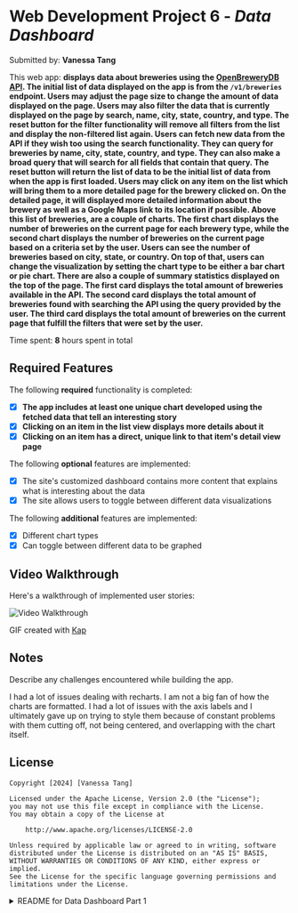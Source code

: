 # Web Development Project 6 - _Data Dashboard_

Submitted by: **Vanessa Tang**

This web app: **displays data about breweries using the [OpenBreweryDB API](https://www.openbrewerydb.org/documentation). The initial list of data displayed on the app is from the `/v1/breweries` endpoint. Users may adjust the page size to change the amount of data displayed on the page. Users may also filter the data that is currently displayed on the page by search, name, city, state, country, and type. The reset button for the filter functionality will remove all filters from the list and display the non-filtered list again. Users can fetch new data from the API if they wish too using the search functionality. They can query for breweries by name, city, state, country, and type. They can also make a broad query that will search for all fields that contain that query. The reset button will return the list of data to be the initial list of data from when the app is first loaded. Users may click on any item on the list which will bring them to a more detailed page for the brewery clicked on. On the detailed page, it will displayed more detailed information about the brewery as well as a Google Maps link to its location if possible. Above this list of breweries, are a couple of charts. The first chart displays the number of breweries on the current page for each brewery type, while the second chart displays the number of breweries on the current page based on a criteria set by the user. Users can see the number of breweries based on city, state, or country. On top of that, users can change the visualization by setting the chart type to be either a bar chart or pie chart. There are also a couple of summary statistics displayed on the top of the page. The first card displays the total amount of breweries available in the API. The second card displays the total amount of breweries found with searching the API using the query provided by the user. The third card displays the total amount of breweries on the current page that fulfill the filters that were set by the user.**

Time spent: **8** hours spent in total

## Required Features

The following **required** functionality is completed:

-   [x] **The app includes at least one unique chart developed using the fetched data that tell an interesting story**
-   [x] **Clicking on an item in the list view displays more details about it**
-   [x] **Clicking on an item has a direct, unique link to that item's detail view page**

The following **optional** features are implemented:

-   [x] The site's customized dashboard contains more content that explains what is interesting about the data
-   [x] The site allows users to toggle between different data visualizations

The following **additional** features are implemented:

-   [x] Different chart types
-   [x] Can toggle between different data to be graphed

## Video Walkthrough

Here's a walkthrough of implemented user stories:

<img src='walkthrough.gif' title='Video Walkthrough' width='' alt='Video Walkthrough' />

<!-- Replace this with whatever GIF tool you used! -->

GIF created with [Kap](https://getkap.co/)

<!-- Recommended tools:
[Kap](https://getkap.co/) for macOS
[ScreenToGif](https://www.screentogif.com/) for Windows
[peek](https://github.com/phw/peek) for Linux. -->

## Notes

Describe any challenges encountered while building the app.

I had a lot of issues dealing with recharts. I am not a big fan of how the charts are formatted. I had a lot of issues with the axis labels and I ultimately gave up on trying to style them because of constant problems with them cutting off, not being centered, and overlapping with the chart itself.

## License

    Copyright [2024] [Vanessa Tang]

    Licensed under the Apache License, Version 2.0 (the "License");
    you may not use this file except in compliance with the License.
    You may obtain a copy of the License at

        http://www.apache.org/licenses/LICENSE-2.0

    Unless required by applicable law or agreed to in writing, software
    distributed under the License is distributed on an "AS IS" BASIS,
    WITHOUT WARRANTIES OR CONDITIONS OF ANY KIND, either express or implied.
    See the License for the specific language governing permissions and
    limitations under the License.

<details>
<summary>README for Data Dashboard Part 1</summary>

# Web Development Project 5 - _Data Dashboard_

Submitted by: **Vanessa Tang**

This web app: **displays data about breweries using the [OpenBreweryDB API](https://www.openbrewerydb.org/documentation). The initial list of data displayed on the app is from the `/v1/breweries` endpoint. Users may adjust the page size to change the amount of data displayed on the page. Users may also filter the data that is currently displayed on the page by search, name, city, state, country, and type. The reset button for the filter functionality will remove all filters from the list and display the non-filtered list again. Users can fetch new data from the API if they wish too using the search functionality. They can query for breweries by name, city, state, country, and type. They can also make a broad query that will search for all fields that contain that query. The reset button will return the list of data to be the initial list of data from when the app is first loaded. There are a couple of summary statistics displayed on the top of the page. The first card displays the total amount of breweries available in the API. The second card displays the total amount of breweries found with searching the API using the query provided by the user. The third card displays the total amount of breweries on the current page that fulfill the filters that were set by the user.**

Time spent: **15** hours spent in total

## Required Features

The following **required** functionality is completed:

-   [x] **The list displays a list of data fetched using an API call**
-   [x] **Data uses the useEffect React hook and async/await syntax**
-   [x] **The app dashboard includes at least three summary statistics about the data such as**
    -   [x] _Total number of data that the API provides_
    -   [x] _Total number of results found from searching using API_
    -   [x] _Total number of results found from filtering the current page of returned search results_
-   [x] **A search bar allows the user to search for an item in the fetched data**
-   [x] **Multiple different filters (2+) allow the user to filter items in the database by specified categories**

The following **optional** features are implemented:

-   [x] Multiple filters can be applied simultaneously
-   [x] Filters use different input types such as a text input, a selection, or a slider
-   [ ] The user can enter specific bounds for filter values

The following **additional** features are implemented:

-   [x] A search functionality so users can fetch more data from the API
-   [x] Page size limits

## Video Walkthrough

Here's a walkthrough of implemented user stories:

<img src='walkthrough1.gif' title='Video Walkthrough' width='' alt='Video Walkthrough' />

<!-- Replace this with whatever GIF tool you used! -->

GIF created with [Kap](https://getkap.co/)

<!-- Recommended tools:
[Kap](https://getkap.co/) for macOS
[ScreenToGif](https://www.screentogif.com/) for Windows
[peek](https://github.com/phw/peek) for Linux. -->

## Notes

Describe any challenges encountered while building the app.

I spent a lot of time just trying to find a viable API to use for the app. I originally wanted to use a different API listed on the project page, but there was no way to obtain an API key for that API so I had to switch the current API I am using. I had a lot of trouble thinking of what to do for the summary statistics because there just was not enough information from the API to come up with any statistics. Ultimately, I just decided to go with what I have right now since I already made the search part because I misunderstood the instructions. Also, I originally was planning on incorporating pagination so users can see more than the first few results from the API, but it ended up causing a lot of problems so I ended up scrapping that idea.

## License

    Copyright [2024] [Vanessa Tang]

    Licensed under the Apache License, Version 2.0 (the "License");
    you may not use this file except in compliance with the License.
    You may obtain a copy of the License at

        http://www.apache.org/licenses/LICENSE-2.0

    Unless required by applicable law or agreed to in writing, software
    distributed under the License is distributed on an "AS IS" BASIS,
    WITHOUT WARRANTIES OR CONDITIONS OF ANY KIND, either express or implied.
    See the License for the specific language governing permissions and
    limitations under the License.

</details>
